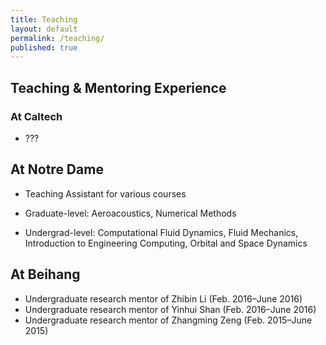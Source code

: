 ```yaml
---
title: Teaching
layout: default
permalink: /teaching/
published: true
---
```

## Teaching & Mentoring Experience
### At Caltech
* ???

## At Notre Dame
* Teaching Assistant for various courses

- Graduate-level: Aeroacoustics, Numerical Methods

- Undergrad-level: Computational Fluid Dynamics, Fluid Mechanics, Introduction to Engineering Computing, Orbital
and Space Dynamics

## At Beihang
* Undergraduate research mentor of Zhibin Li (Feb. 2016–June 2016)
* Undergraduate research mentor of Yinhui Shan (Feb. 2016–June 2016)
* Undergraduate research mentor of Zhangming Zeng (Feb. 2015–June 2015)
